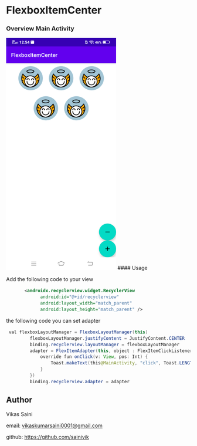 # FlexboxItemCenter
### Overview Main Activity
<img src="https://github.com/sainivik/FlexboxItemCenter/blob/master/screenshots/flexbox_home_screen.png" width="300px" height="632px"/>
#### Usage

Add the following code to your view

```xml
       <androidx.recyclerview.widget.RecyclerView
             android:id="@+id/recyclerview"
             android:layout_width="match_parent"
             android:layout_height="match_parent" />
```

 the following code you can set adapter

```java
 val flexboxLayoutManager = FlexboxLayoutManager(this)
         flexboxLayoutManager.justifyContent = JustifyContent.CENTER
         binding.recyclerview.layoutManager = flexboxLayoutManager
         adapter = FlexItemAdapter(this, object : FlexItemClickListener {
             override fun onClick(v: View, pos: Int) {
                 Toast.makeText(this@MainActivity, "click", Toast.LENGTH_SHORT).show()
             }
         })
         binding.recyclerview.adapter = adapter
```


## Author

Vikas Saini

email: vikaskumarsaini0001@gmail.com

github: https://github.com/sainivik
